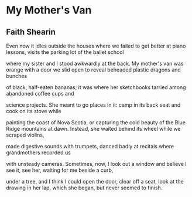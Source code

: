 # My Mother's Van
## Faith Shearin
Even now it idles outside the houses
where we failed to get better at piano lessons,
visits the parking lot of the ballet school

where my sister and I stood awkwardly
at the back. My mother's van was orange
with a door we slid open to reveal
beheaded plastic dragons and bunches

of black, half-eaten bananas; it was where
her sketchbooks tarried among
abandoned coffee cups and

science projects. She meant to go places
in it: camp in its back seat
and cook on its stove while

painting the coast of Nova Scotia,
or capturing the cold beauty of the Blue Ridge
mountains at dawn. Instead, she waited
behind its wheel while we scraped violins,

made digestive sounds
with trumpets, danced badly at recitals
where grandmothers recorded us

with unsteady cameras. Sometimes, now,
I look out a window and believe I see it,
see her, waiting for me beside a curb,

under a tree, and I think I could open the door,
clear off a seat, look at the drawing in her lap,
which she began, but never seemed to finish.